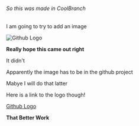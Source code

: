 ###### So this was made in CoolBranch
I am going to try to add an image

![Github Logo](/images/logo.png)

**Really hope this came out right**

It didn't

Apparently the image has to be in the github project

Mabye I will do that latter

Here is a link to the logo though!

[Github Logo](https://github.com/logos)

**That Better Work**
